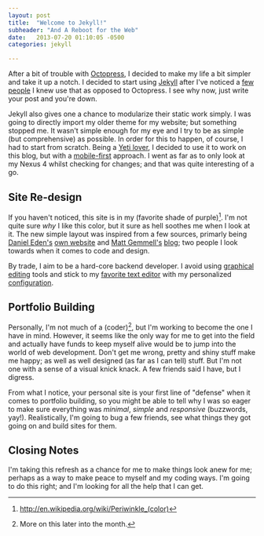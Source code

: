 ```yaml
---
layout: post
title:  "Welcome to Jekyll!"
subheader: "And A Reboot for the Web"
date:   2013-07-20 01:10:05 -0500
categories: jekyll

---
```


After a bit of trouble with [Octopress](http://octopress.org), I decided to 
make my life a bit simpler and take it up a notch. I decided to start using
[Jekyll](http://jekyllrb.com) after I've noticed a [few](http://sodevious.me)
[people](http://brandonbohling.com/) I knew use that as opposed to Octopress.
I see why now, just write your post and you're down.

Jekyll also gives one a chance to modularize their static work simply. I was
going to directly import my older theme for my website; but something stopped
me. It wasn't simple enough for my eye and I try to be as simple (but 
comprehensive) as possible. In order for this to happen, of course, I had to 
start from scratch. Being a [Yeti lover](http://foundation.zurb.com), I decided
to use it to work on this blog, but with a [mobile-first](http://designshack.net/articles/css/mobilefirst/) approach.
I went as far as to only look at my Nexus 4 whilst checking for changes; and
that was quite interesting of a go.

## Site Re-design
If you haven't noticed, this site is in my (favorite shade of purple)[^1].
I'm not quite sure *why* I like this color, but it sure as hell soothes me
when I look at it. The new simple layout was inspired from a few sources,
primarly being [Daniel Eden's](https://twitter.com/_dte) [own website](http://daneden.me/) and 
[Matt Gemmell's](https://twitter.com/mattgemmell) [blog](http://mattgemmell.com/); two people I look
towards when it comes to code and design.

By trade, I aim to be a hard-core backend developer. I avoid using
[graphical](http://www.adobe.com/mena_en/products/photoshop.html)
[editing](http://www.krita.org) tools and stick to my [favorite text editor](http://vim.org) with my
personalized [configuration](https://github.com/jalcine/vimrc).

## Portfolio Building
Personally, I'm not much of a (coder)[^2], but I'm working to become the one I have in mind.
However, it seems like the only way for me to get into the field and actually have funds to keep
myself alive would be to jump into the world of web development. Don't get me wrong, pretty and
shiny stuff make me happy; as well as well designed (as far as I can tell) stuff. But I'm not one
with a sense of a visual knick knack. A few friends said I have, but I digress.

From what I notice, your personal site is your first line of "defense" when it comes to portfolio
building, so you might be able to tell why I was so eager to make sure everything was *minimal*,
*simple* and *responsive* (buzzwords, yay!). Realistically, I'm going to bug a few friends, see what
things they got going on and build sites for them.

## Closing Notes
I'm taking this refresh as a chance for me to make things look anew for me; perhaps as a way to make
peace to myself and my coding ways. I'm going to do this right; and I'm looking for all the help
that I can get.

[^1]: http://en.wikipedia.org/wiki/Periwinkle_(color)
[^2]: More on this later into the month.
